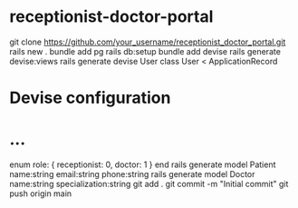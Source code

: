 # receptionist-doctor-portal
git clone https://github.com/your_username/receptionist_doctor_portal.git
rails new .
bundle add pg
rails db:setup
bundle add devise
rails generate devise:views
rails generate devise User
class User < ApplicationRecord
  # Devise configuration
  # ...

  enum role: { receptionist: 0, doctor: 1 }
end
rails generate model Patient name:string email:string phone:string
rails generate model Doctor name:string specialization:string
git add .
git commit -m "Initial commit"
git push origin main
